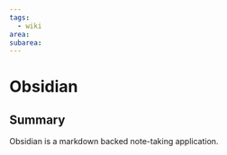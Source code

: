 ```yaml
---
tags:
  - wiki
area: 
subarea:
---
```

# Obsidian
## Summary
Obsidian is a markdown backed note-taking application.


